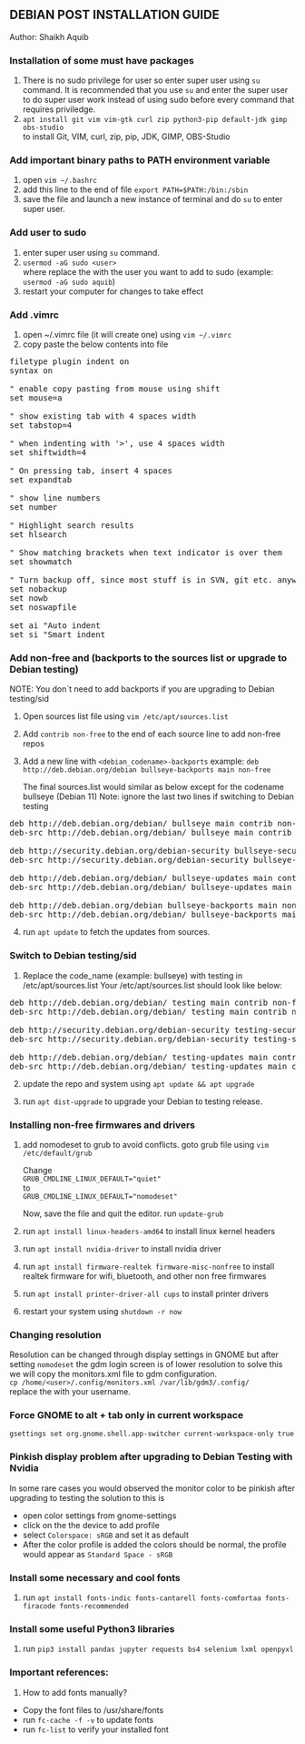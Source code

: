 ## DEBIAN POST INSTALLATION GUIDE

Author: Shaikh Aquib


### Installation of some must have packages
1) There is no sudo privilege for user so enter super user using
`su` command. It is recommended that you use `su` and enter the super user to do super user work instead of using sudo before every command that requires priviledge.
2) `apt install git vim vim-gtk curl zip python3-pip default-jdk gimp obs-studio` <br/>
to install Git, VIM, curl, zip, pip, JDK, GIMP, OBS-Studio


### Add important binary paths to PATH environment variable
1) open `vim ~/.bashrc`
2) add this line to the end of file `export PATH=$PATH:/bin:/sbin`
3) save the file and launch a new instance of terminal and do `su` to enter super user.


### Add user to sudo
1) enter super user using `su` command.
2) `usermod -aG sudo <user>` <br/> where replace the <user> with the user you want to add to sudo
   (example: `usermod -aG sudo aquib`)
3) restart your computer for changes to take effect


### Add .vimrc
1) open ~/.vimrc file (it will create one) using `vim ~/.vimrc`
2) copy paste the below contents into file<br/>

<pre>
filetype plugin indent on
syntax on

" enable copy pasting from mouse using shift
set mouse=a

" show existing tab with 4 spaces width
set tabstop=4

" when indenting with '>', use 4 spaces width
set shiftwidth=4

" On pressing tab, insert 4 spaces
set expandtab

" show line numbers
set number

" Highlight search results
set hlsearch

" Show matching brackets when text indicator is over them
set showmatch

" Turn backup off, since most stuff is in SVN, git etc. anyway...
set nobackup
set nowb
set noswapfile

set ai "Auto indent
set si "Smart indent
</pre>


### Add non-free and (backports to the sources list or upgrade to Debian testing)
NOTE: You don`t need to add backports if you are upgrading to Debian testing/sid

1) Open sources list file using `vim /etc/apt/sources.list`
2) Add `contrib non-free` to the end of each source line to add non-free repos
3) Add a new line with `<debian_codename>-backports`
   example: `deb http://deb.debian.org/debian bullseye-backports main non-free`

   The final sources.list would similar as below except for the codename bullseye (Debian 11)
   Note: ignore the last two lines if switching to Debian testing
<pre>
deb http://deb.debian.org/debian/ bullseye main contrib non-free
deb-src http://deb.debian.org/debian/ bullseye main contrib non-free

deb http://security.debian.org/debian-security bullseye-security main contrib non-free
deb-src http://security.debian.org/debian-security bullseye-security main contrib non-free

deb http://deb.debian.org/debian/ bullseye-updates main contrib non-free
deb-src http://deb.debian.org/debian/ bullseye-updates main contrib non-free

deb http://deb.debian.org/debian bullseye-backports main non-free
deb-src http://deb.debian.org/debian/ bullseye-backports main non-free
</pre>
4) run `apt update` to fetch the updates from sources.


### Switch to Debian testing/sid 
1) Replace the code_name (example: bullseye) with testing in /etc/apt/sources.list
   Your /etc/apt/sources.list should look like below:
<pre>
deb http://deb.debian.org/debian/ testing main contrib non-free
deb-src http://deb.debian.org/debian/ testing main contrib non-free

deb http://security.debian.org/debian-security testing-security main contrib non-free
deb-src http://security.debian.org/debian-security testing-security main contrib non-free

deb http://deb.debian.org/debian/ testing-updates main contrib non-free
deb-src http://deb.debian.org/debian/ testing-updates main contrib non-free
</pre>
2) update the repo and system using `apt update && apt upgrade`

 3) run `apt dist-upgrade` to upgrade your Debian to testing release.


### Installing non-free firmwares and drivers
1) add nomodeset to grub to avoid conflicts.
   goto grub file using
   `vim /etc/default/grub`
 
   Change<br>`GRUB_CMDLINE_LINUX_DEFAULT="quiet"`
   <br>to</br>
   `GRUB_CMDLINE_LINUX_DEFAULT="nomodeset"`

   Now, save the file and quit the editor.
   run `update-grub`

2) run `apt install linux-headers-amd64` to install linux kernel headers
3) run `apt install nvidia-driver` to install nvidia driver
4) run `apt install firmware-realtek firmware-misc-nonfree` to install realtek firmware for wifi, bluetooth, and other non free firmwares
5) run `apt install printer-driver-all cups` to install printer drivers
6) restart your system using `shutdown -r now`


### Changing resolution
Resolution can be changed through display settings in GNOME
but after setting `nomodeset` the gdm login screen is of lower resolution
to solve this we will copy the monitors.xml file to gdm configuration. <br/>
`cp /home/<user>/.config/monitors.xml /var/lib/gdm3/.config/`
<br>replace the <user> with your username.


### Force GNOME to alt + tab only in current workspace
`gsettings set org.gnome.shell.app-switcher current-workspace-only true`


### Pinkish display problem after upgrading to Debian Testing with Nvidia
In some rare cases you would observed the monitor color to be pinkish after upgrading to testing
the solution to this is 
- open color settings from gnome-settings
- click on the the device to add profile
- select `Colorspace: sRGB` and set it as default
- After the color profile is added the colors should be normal, the profile would appear as 
`Standard Space - sRGB`


### Install some necessary and cool fonts
1) run `apt install fonts-indic fonts-cantarell fonts-comfortaa fonts-firacode fonts-recommended`

### Install some useful Python3 libraries
1) run `pip3 install pandas jupyter requests bs4 selenium lxml openpyxl`


### Important references:
1) How to add fonts manually?
- Copy the font files to /usr/share/fonts</br>
- run `fc-cache -f -v` to update fonts</br>
- run `fc-list` to verify your installed font
